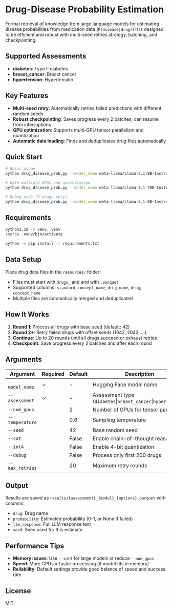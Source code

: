 # Drug-Disease Probability Estimation

Formal retrieval of knowledge from large language models for estimating disease probabilities from medication data (`P(disease|drug)`) 
It is designed to be efficient and robust with multi-seed retries strategy, batching, and checkpointing.


## Supported Assessments

- **diabetes**: Type II diabetes
- **breast_cancer**: Breast cancer  
- **hypertension**: Hypertension

## Key Features

- **Multi-seed retry**: Automatically retries failed predictions with different random seeds
- **Robust checkpointing**: Saves progress every 2 batches, can resume from interruptions
- **GPU optimization**: Supports multi-GPU tensor parallelism and quantization
- **Automatic data loading**: Finds and deduplicates drug files automatically

## Quick Start

```bash
# Basic usage
python drug_disease_prob.py --model_name meta-llama/Llama-3.1-8B-Instruct --assessment diabetes

# With multiple GPUs and quantization
python drug_disease_prob.py --model_name meta-llama/Llama-3.1-70B-Instruct --assessment hypertension --num_gpus 4 --int4

# Debug mode (5 drugs only)
python drug_disease_prob.py --model_name meta-llama/Llama-3.1-8B-Instruct --assessment diabetes --debug
```

## Requirements

```bash
python3.10 -m venv. venv
source .venv/bin/activate

python -m pip install -r requirements.txt
```

## Data Setup

Place drug data files in the `resources/` folder:
- Files must start with `drugs_` and end with `.parquet`
- Supported columns: `standard_concept_name`, `drug_name`, `drug`, `concept_name`
- Multiple files are automatically merged and deduplicated

## How It Works

1. **Round 1**: Process all drugs with base seed (default: 42)
2. **Round 2+**: Retry failed drugs with offset seeds (1042, 2042, ...)
3. **Continue**: Up to 20 rounds until all drugs succeed or exhaust retries
4. **Checkpoint**: Save progress every 2 batches and after each round

## Arguments

| Argument | Required | Default | Description                                                   |
|----------|----------|---------|---------------------------------------------------------------|
| `--model_name` | ✓ | - | Hugging Face model name                                       |
| `--assessment` | ✓ | - | Assessment type (`diabetes`\|`breast_cancer`\|`hypertension`) |
| `--num_gpus` | | 2 | Number of GPUs for tensor parallelism                         |
| `--temperature` | | 0.6 | Sampling temperature                                          |
| `--seed` | | 42 | Base random seed                                              |
| `--cot` | | False | Enable chain-of-thought reasoning                             |
| `--int4` | | False | Enable 4-bit quantization                                     |
| `--debug` | | False | Process only first 200 drugs                                  |
| `--max_retries` | | 20 | Maximum retry rounds                                          |

## Output

Results are saved as `results/{assessment}_{model}_{options}.parquet` with columns:
- `drug`: Drug name
- `probability`: Estimated probability (0-1, or None if failed)
- `llm_response`: Full LLM response text  
- `seed`: Seed used for this estimate

## Performance Tips

- **Memory issues**: Use `--int4` for large models or reduce `--num_gpus`
- **Speed**: More GPUs = faster processing (if model fits in memory)
- **Reliability**: Default settings provide good balance of speed and success rate

## License

MIT
